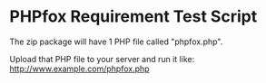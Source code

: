 PHPfox Requirement Test Script
========================
The zip package will have 1 PHP file called "phpfox.php". 

Upload that PHP file to your server and run it like: http://www.example.com/phpfox.php 
